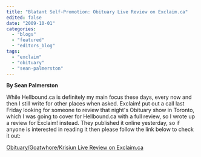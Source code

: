 ```yaml
---
title: "Blatant Self-Promotion: Obituary Live Review on Exclaim.ca"
edited: false
date: "2009-10-01"
categories:
  - "blogs"
  - "featured"
  - "editors_blog"
tags:
  - "exclaim"
  - "obituary"
  - "sean-palmerston"
---
```


**By Sean Palmerston**

While Hellbound.ca is definitely my main focus these days, every now and then I still write for other places when asked. Exclaim! put out a call last Friday looking for someone to review that night's Obituary show in Toronto, which I was going to cover for Hellbound.ca with a full review, so I wrote up a review for Exclaim! instead. They published it online yesterday, so if anyone is interested in reading it then please follow the link below to check it out:

[Obituary/Goatwhore/Krisiun Live Review on Exclaim.ca](http://www.exclaim.ca/musicreviews/latestsub.aspx?csid1=137&csid2=870&fid1=41556)

